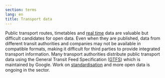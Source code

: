 ```yaml
---
section: terms
lang: en
title: Transport data
---
```


Public transport routes, timetables and [real time](/glossary/en/terms/real-time/) data are valuable but difficult candidates for open data. Even when they are published, data from different transit authorities and companies may not be available in compatible formats, making it difficult for third parties to provide integrated transport information. Many transport authorities distribute public transport data using the General Transit Feed Specification ([GTFS](https://developers.google.com/transit/)) which is maintained by Google. Work on [standardisation](/glossary/en/terms/standard) and more open data is ongoing in the sector.
